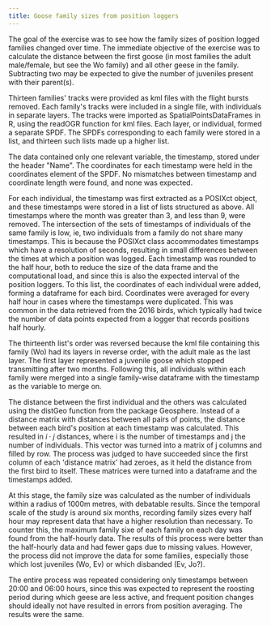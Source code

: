 ```yaml
---
title: Goose family sizes from position loggers
---
```

The goal of the exercise was to see how the family sizes of position logged families changed over time. The immediate objective of the exercise was to calculate the distance between the first goose (in most families the adult male/female, but see the Wo family) and all other geese in the family. Subtracting two may be expected to give the number of juveniles present with their parent(s).

Thirteen families' tracks were provided as kml files with the flight bursts removed. Each family's tracks were included in a single file, with individuals in separate layers. The tracks were imported as SpatialPointsDataFrames in R, using the readOGR function for kml files. Each layer, or individual, formed a separate SPDF. The SPDFs corresponding to each family were stored in a list, and thirteen such lists made up a higher list.

The data contained only one relevant variable, the timestamp, stored under the header "Name". The coordinates for each timestamp were held in the coordinates element of the SPDF. No mismatches between timestamp and coordinate length were found, and none was expected.

For each individual, the timestamp was first extracted as a POSIXct object, and these timestamps were stored in a list of lists structured as above. All timestamps where the month was greater than 3, and less than 9, were removed. The intersection of the sets of timestamps of individuals of the same family is low, ie, two individuals from a family do not share many timestamps. This is because the POSIXct class accommodates timestamps which have a resolution of seconds, resulting in small differences between the times at which a position was logged. Each timestamp was rounded to the half hour, both to reduce the size of the data frame and the computational load, and since this is also the expected interval of the position loggers. To this list, the coordinates of each individual were added, forming a dataframe for each bird. Coordinates were averaged for every half hour in cases where the timestamps were duplicated. This was common in the data retrieved from the 2016 birds, which typically had twice the number of data points expected from a logger that records positions half hourly.

The thirteenth list's order was reversed because the kml file containing this family (Wo) had its layers in reverse order, with the adult male as the last layer. The first layer represented a juvenile goose which stopped transmitting after two months. Following this, all individuals within each family were merged into a single family-wise dataframe with the timestamp as the variable to merge on.

The distance between the first individual and the others was calculated using the distGeo function from the package Geosphere. Instead of a distance matrix with distances between all pairs of points, the distance between each bird's position at each timestamp was calculated. This resulted in $i \cdot j$ distances, where i is the number of timestamps and j the number of individuals. This vector was turned into a matrix of j columns and filled by row. The process was judged to have succeeded since the first column of each 'distance matrix' had zeroes, as it held the distance from the first bird to itself. These matrices were turned into a dataframe and the timestamps added.

At this stage, the family size was calculated as the number of individuals within a radius of 1000m metres, with debatable results. Since the temporal scale of the study is around six months, recording family sizes every half hour may represent data that have a higher resolution than necessary. To counter this, the maximum family sixe of each family on each day was found from the half-hourly data. The results of this process were better than the half-hourly data and had fewer gaps due to missing values. However, the process did not improve the data for some families, especially those which lost juveniles (Wo, Ev) or which disbanded (Ev, Jo?).

The entire process was repeated considering only timestamps between 20:00 and 06:00 hours, since this was expected to represent the roosting period during which geese are less active, and frequent position changes should ideally not have resulted in errors from position averaging. The results were the same.
